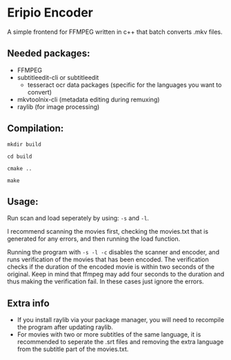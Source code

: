 # Eripio Encoder

A simple frontend for FFMPEG written in c++ that batch converts .mkv files.

## Needed packages:

- FFMPEG 
- subtitleedit-cli or subtitleedit
    - tesseract ocr data packages (specific for the languages you want to convert)
- mkvtoolnix-cli (metadata editing during remuxing)
- raylib (for image processing)

## Compilation:
```
mkdir build

cd build

cmake ..

make
```

## Usage:
Run scan and load seperately by using: `-s` and `-l`. 

I recommend scanning the movies first, checking the movies.txt that is generated for any errors, and then running the load function.

Running the program with `-s -l -c` disables the scanner and encoder, and runs verification of the movies that has been encoded. The verification checks if the duration of the encoded movie is within two seconds of the original. Keep in mind that ffmpeg may add four seconds to the duration and thus making the verification fail. In these cases just ignore the errors. 

## Extra info

- If you install raylib via your package manager, you will need to recompile the program after updating raylib.
- For movies with two or more subtitles of the same language, it is recommended to seperate the .srt files and removing the extra language from the subtitle part of the movies.txt.
